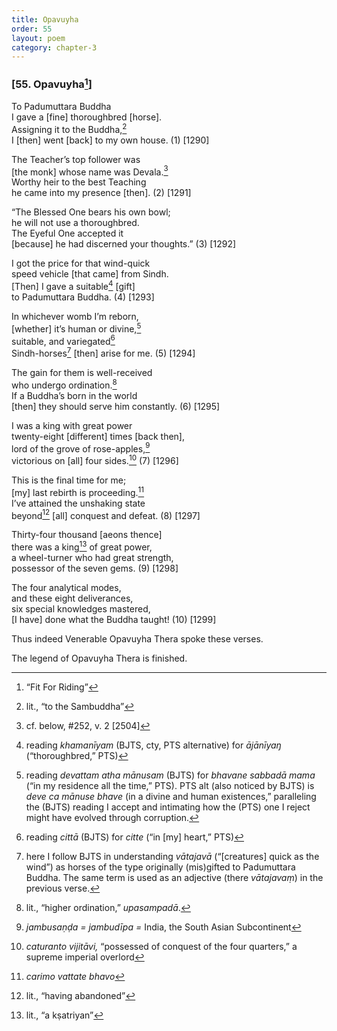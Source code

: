 ```yaml
---
title: Opavuyha
order: 55
layout: poem
category: chapter-3
---
```


### \[55. Opavuyha[^1]\]

To Padumuttara Buddha  
I gave a \[fine\] thoroughbred \[horse\].  
Assigning it to the Buddha,[^2]  
I \[then\] went \[back\] to my own house. (1) \[1290\]

The Teacher’s top follower was  
\[the monk\] whose name was Devala.[^3]  
Worthy heir to the best Teaching  
he came into my presence \[then\]. (2) \[1291\]

“The Blessed One bears his own bowl;  
he will not use a thoroughbred.  
The Eyeful One accepted it  
\[because\] he had discerned your thoughts.” (3) \[1292\]

I got the price for that wind-quick  
speed vehicle \[that came\] from Sindh.  
\[Then\] I gave a suitable[^4] \[gift\]  
to Padumuttara Buddha. (4) \[1293\]

In whichever womb I’m reborn,  
\[whether\] it’s human or divine,[^5]  
suitable, and variegated[^6]  
Sindh-horses[^7] \[then\] arise for me. (5) \[1294\]

The gain for them is well-received  
who undergo ordination.[^8]  
If a Buddha’s born in the world  
\[then\] they should serve him constantly. (6) \[1295\]

I was a king with great power  
twenty-eight \[different\] times \[back then\],  
lord of the grove of rose-apples,[^9]  
victorious on \[all\] four sides.[^10] (7) \[1296\]

This is the final time for me;  
\[my\] last rebirth is proceeding.[^11]  
I’ve attained the unshaking state  
beyond[^12] \[all\] conquest and defeat. (8) \[1297\]

Thirty-four thousand \[aeons thence\]  
there was a king[^13] of great power,  
a wheel-turner who had great strength,  
possessor of the seven gems. (9) \[1298\]

The four analytical modes,  
and these eight deliverances,  
six special knowledges mastered,  
\[I have\] done what the Buddha taught! (10) \[1299\]

Thus indeed Venerable Opavuyha Thera spoke these verses.

The legend of Opavuyha Thera is finished.

[^1]: “Fit For Riding”

[^2]: lit., “to the Sambuddha”

[^3]: cf. below, \#252, v. 2 \[2504\]

[^4]: reading *khamanīyam* (BJTS, cty, PTS alternative) for *ājānīyaŋ* (“thoroughbred,” PTS)

[^5]: reading *devattam atha mānusam* (BJTS) for *bhavane sabbadā mama* (“in my residence all the time,” PTS). PTS alt (also noticed by BJTS) is *deve ca mānuse bhave* (in a divine and human existences,” paralleling the (BJTS) reading I accept and intimating how the (PTS) one I reject might have evolved through corruption.

[^6]: reading *cittā* (BJTS) for *citte* (“in \[my\] heart,” PTS)

[^7]: here I follow BJTS in understanding *vātajavā* (“\[creatures\] quick as the wind”) as horses of the type originally (mis)gifted to Padumuttara Buddha. The same term is used as an adjective (there *vātajavaṃ*) in the previous verse.

[^8]: lit., “higher ordination,” *upasampadā*.

[^9]: *jambusaṇḍa = jambudīpa =* India, the South Asian Subcontinent

[^10]: *caturanto vijitāvi,* “possessed of conquest of the four quarters,” a supreme imperial overlord

[^11]: *carimo vattate bhavo*

[^12]: lit., “having abandoned”

[^13]: lit., “a kṣatriyan”
